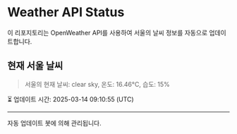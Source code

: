 
# Weather API Status

이 리포지토리는 OpenWeather API를 사용하여 서울의 날씨 정보를 자동으로 업데이트합니다.

## 현재 서울 날씨
> 서울의 현재 날씨: clear sky, 온도: 16.46°C, 습도: 15%

⏳ 업데이트 시간: 2025-03-14 09:10:55 (UTC)

---
자동 업데이트 봇에 의해 관리됩니다.
